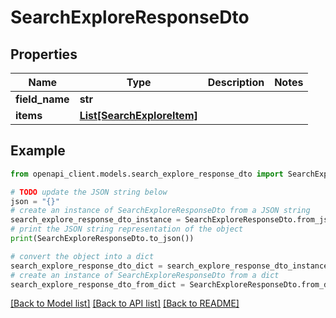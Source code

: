 # SearchExploreResponseDto


## Properties

Name | Type | Description | Notes
------------ | ------------- | ------------- | -------------
**field_name** | **str** |  | 
**items** | [**List[SearchExploreItem]**](SearchExploreItem.md) |  | 

## Example

```python
from openapi_client.models.search_explore_response_dto import SearchExploreResponseDto

# TODO update the JSON string below
json = "{}"
# create an instance of SearchExploreResponseDto from a JSON string
search_explore_response_dto_instance = SearchExploreResponseDto.from_json(json)
# print the JSON string representation of the object
print(SearchExploreResponseDto.to_json())

# convert the object into a dict
search_explore_response_dto_dict = search_explore_response_dto_instance.to_dict()
# create an instance of SearchExploreResponseDto from a dict
search_explore_response_dto_from_dict = SearchExploreResponseDto.from_dict(search_explore_response_dto_dict)
```
[[Back to Model list]](../README.md#documentation-for-models) [[Back to API list]](../README.md#documentation-for-api-endpoints) [[Back to README]](../README.md)


